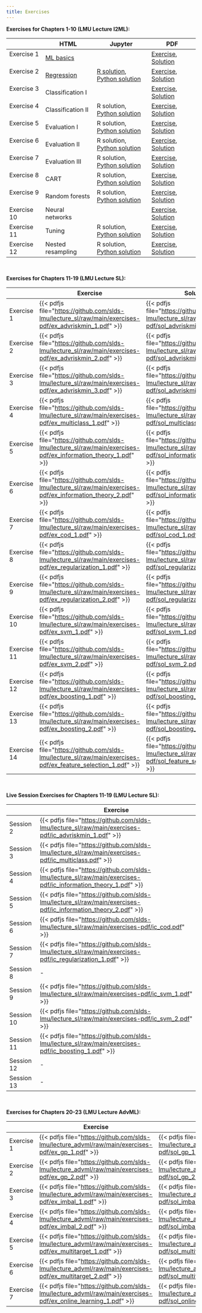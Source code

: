 ```yaml
---
title: Exercises
---
```


__Exercises for Chapters 1-10 (LMU Lecture I2ML):__

|             | HTML         | Jupyter         | PDF    |
| ------------| ---------------- | ------------------ | ------------------ |
| Exercise 1  &nbsp;| [ML basics](https://github.com/slds-lmu/lecture_i2ml/blob/master/exercises/ml-basics/ml-basics.html) | | [Exercise](https://github.com/slds-lmu/lecture_i2ml/raw/master/exercises-pdf/ex_ml-basics.pdf), [Solution](https://github.com/slds-lmu/lecture_i2ml/raw/master/exercises-pdf/sol_ml-basics.pdf) | 
| Exercise 2  &nbsp;| [Regression](https://github.com/slds-lmu/lecture_i2ml/blob/master/exercises/supervised_regression/regression.html) | [R solution](https://github.com/slds-lmu/lecture_i2ml/blob/master/exercises/supervised-regression/sol_regression_R.ipynb), [Python solution](https://github.com/slds-lmu/lecture_i2ml/blob/master/exercises/supervised-regression/sol_regression_py.ipynb)   |[Exercise](https://github.com/slds-lmu/lecture_i2ml/raw/master/exercises-pdf/ex_regression.pdf), [Solution](https://github.com/slds-lmu/lecture_i2ml/raw/master/exercises-pdf/sol_regression.pdf) | 
| Exercise 3  &nbsp;| Classification I | | [Exercise](https://github.com/slds-lmu/lecture_i2ml/raw/master/exercises-pdf/ex_classification_1.pdf), [Solution](https://github.com/slds-lmu/lecture_i2ml/raw/master/exercises-pdf/sol_classification_1.pdf) |
| Exercise 4  &nbsp;| Classification II | R solution, [Python solution](https://github.com/slds-lmu/lecture_i2ml/blob/master/exercises/supervised-classification/sol_classification_2_py.ipynb) | [Exercise](https://github.com/slds-lmu/lecture_i2ml/raw/master/exercises-pdf/ex_classification_2.pdf), [Solution](https://github.com/slds-lmu/lecture_i2ml/raw/master/exercises-pdf/sol_classification_2.pdf) |
| Exercise 5  &nbsp;| Evaluation I | R solution,  [Python solution](https://github.com/slds-lmu/lecture_i2ml/blob/master/exercises/evaluation/sol_eval_1_py.ipynb)  | [Exercise](https://github.com/slds-lmu/lecture_i2ml/raw/master/exercises-pdf/ex_eval_1.pdf), [Solution](https://github.com/slds-lmu/lecture_i2ml/raw/master/exercises-pdf/sol_eval_1.pdf) |
| Exercise 6  &nbsp;| Evaluation II | R solution,  [Python solution](https://github.com/slds-lmu/lecture_i2ml/blob/master/exercises/evaluation/sol_eval_2_py.ipynb) | [Exercise](https://github.com/slds-lmu/lecture_i2ml/raw/master/exercises-pdf/ex_eval_2.pdf), [Solution](https://github.com/slds-lmu/lecture_i2ml/raw/master/exercises-pdf/sol_eval_2.pdf)  |
| Exercise 7  &nbsp;| Evaluation III | R solution, [Python solution](https://github.com/slds-lmu/lecture_i2ml/blob/master/exercises/evaluation/sol_eval_3_py.ipynb) | [Exercise](https://github.com/slds-lmu/lecture_i2ml/raw/master/exercises-pdf/ex_eval_3.pdf), [Solution](https://github.com/slds-lmu/lecture_i2ml/raw/master/exercises-pdf/sol_eval_3.pdf) |
| Exercise 8  &nbsp;| CART | R solution, [Python solution](https://github.com/slds-lmu/lecture_i2ml/blob/master/exercises/trees/sol_trees_py.ipynb) | [Exercise](https://github.com/slds-lmu/lecture_i2ml/raw/master/exercises-pdf/ex_trees.pdf), [Solution](https://github.com/slds-lmu/lecture_i2ml/raw/master/exercises-pdf/sol_trees.pdf) |
| Exercise 9  &nbsp;| Random forests | R solution, [Python solution](https://github.com/slds-lmu/lecture_i2ml/blob/master/exercises/forests/sol_forests_py.ipynb)  | [Exercise](https://github.com/slds-lmu/lecture_i2ml/raw/master/exercises-pdf/ex_forests.pdf), [Solution](https://github.com/slds-lmu/lecture_i2ml/raw/master/exercises-pdf/sol_forests.pdf) | 
| Exercise 10 &nbsp;| Neural networks | | [Exercise](https://github.com/slds-lmu/lecture_i2ml/raw/master/exercises-pdf/ex_nn.pdf), [Solution](https://github.com/slds-lmu/lecture_i2ml/raw/master/exercises-pdf/sol_nn.pdf) |
| Exercise 11 &nbsp;| Tuning | R solution, [Python solution](https://github.com/slds-lmu/lecture_i2ml/blob/master/exercises/tuning/sol_tuning_py.ipynb)| [Exercise](https://github.com/slds-lmu/lecture_i2ml/raw/master/exercises-pdf/ex_tuning.pdf), [Solution](https://github.com/slds-lmu/lecture_i2ml/raw/master/exercises-pdf/sol_tuning.pdf) | 
| Exercise 12 &nbsp;| Nested resampling | R solution, [Python solution](https://github.com/slds-lmu/lecture_i2ml/blob/master/exercises/nested-resampling/sol_nested_resampling_py.ipynb) | [Exercise](https://github.com/slds-lmu/lecture_i2ml/raw/master/exercises-pdf/ex_nested_resampling.pdf), [Solution](https://github.com/slds-lmu/lecture_i2ml/raw/master/exercises-pdf/sol_nested_resampling.pdf) &emsp;| 

<br>

__Exercises for Chapters 11-19 (LMU Lecture SL):__

|            | Exercise    | Solution |
| ---------| -------------- | -------------|
| Exercise 1 | {{< pdfjs file="https://github.com/slds-lmu/lecture_sl/raw/main/exercises-pdf/ex_advriskmin_1.pdf" >}} | {{< pdfjs file="https://github.com/slds-lmu/lecture_sl/raw/main/exercises-pdf/sol_advriskmin_1.pdf" >}} |
| Exercise 2 | {{< pdfjs file="https://github.com/slds-lmu/lecture_sl/raw/main/exercises-pdf/ex_advriskmin_2.pdf" >}} | {{< pdfjs file="https://github.com/slds-lmu/lecture_sl/raw/main/exercises-pdf/sol_advriskmin_2.pdf" >}} |
| Exercise 3 | {{< pdfjs file="https://github.com/slds-lmu/lecture_sl/raw/main/exercises-pdf/ex_advriskmin_3.pdf" >}} | {{< pdfjs file="https://github.com/slds-lmu/lecture_sl/raw/main/exercises-pdf/sol_advriskmin_3.pdf" >}} |
| Exercise 4 | {{< pdfjs file="https://github.com/slds-lmu/lecture_sl/raw/main/exercises-pdf/ex_multiclass_1.pdf" >}} | {{< pdfjs file="https://github.com/slds-lmu/lecture_sl/raw/main/exercises-pdf/sol_multiclass_1.pdf" >}} |
| Exercise 5 | {{< pdfjs file="https://github.com/slds-lmu/lecture_sl/raw/main/exercises-pdf/ex_information_theory_1.pdf" >}} | {{< pdfjs file="https://github.com/slds-lmu/lecture_sl/raw/main/exercises-pdf/sol_information_theory_1.pdf" >}} |
| Exercise 6 | {{< pdfjs file="https://github.com/slds-lmu/lecture_sl/raw/main/exercises-pdf/ex_information_theory_2.pdf" >}} | {{< pdfjs file="https://github.com/slds-lmu/lecture_sl/raw/main/exercises-pdf/sol_information_theory_2.pdf" >}} |
| Exercise 7 | {{< pdfjs file="https://github.com/slds-lmu/lecture_sl/raw/main/exercises-pdf/ex_cod_1.pdf" >}} | {{< pdfjs file="https://github.com/slds-lmu/lecture_sl/raw/main/exercises-pdf/sol_cod_1.pdf" >}} |
| Exercise 8 | {{< pdfjs file="https://github.com/slds-lmu/lecture_sl/raw/main/exercises-pdf/ex_regularization_1.pdf" >}} | {{< pdfjs file="https://github.com/slds-lmu/lecture_sl/raw/main/exercises-pdf/sol_regularization_1.pdf" >}} |
| Exercise 9 | {{< pdfjs file="https://github.com/slds-lmu/lecture_sl/raw/main/exercises-pdf/ex_regularization_2.pdf" >}} | {{< pdfjs file="https://github.com/slds-lmu/lecture_sl/raw/main/exercises-pdf/sol_regularization_2.pdf" >}} |
| Exercise 10 | {{< pdfjs file="https://github.com/slds-lmu/lecture_sl/raw/main/exercises-pdf/ex_svm_1.pdf" >}} | {{< pdfjs file="https://github.com/slds-lmu/lecture_sl/raw/main/exercises-pdf/sol_svm_1.pdf" >}} |
| Exercise 11 | {{< pdfjs file="https://github.com/slds-lmu/lecture_sl/raw/main/exercises-pdf/ex_svm_2.pdf" >}} | {{< pdfjs file="https://github.com/slds-lmu/lecture_sl/raw/main/exercises-pdf/sol_svm_2.pdf" >}} |
| Exercise 12 | {{< pdfjs file="https://github.com/slds-lmu/lecture_sl/raw/main/exercises-pdf/ex_boosting_1.pdf" >}} | {{< pdfjs file="https://github.com/slds-lmu/lecture_sl/raw/main/exercises-pdf/sol_boosting_1.pdf" >}} |
| Exercise 13 | {{< pdfjs file="https://github.com/slds-lmu/lecture_sl/raw/main/exercises-pdf/ex_boosting_2.pdf" >}} | {{< pdfjs file="https://github.com/slds-lmu/lecture_sl/raw/main/exercises-pdf/sol_boosting_2.pdf" >}} |
| Exercise 14 | {{< pdfjs file="https://github.com/slds-lmu/lecture_sl/raw/main/exercises-pdf/ex_feature_selection_1.pdf" >}} | {{< pdfjs file="https://github.com/slds-lmu/lecture_sl/raw/main/exercises-pdf/sol_feature_selection_1.pdf" >}} |

<br>

__Live Session Exercises for Chapters 11-19 (LMU Lecture SL):__

|            | Exercise    | 
| ---------| -------------- | 
|Session 2| {{< pdfjs file="https://github.com/slds-lmu/lecture_sl/raw/main/exercises-pdf/ic_advriskmin_1.pdf" >}} | 
|Session 3| {{< pdfjs file="https://github.com/slds-lmu/lecture_sl/raw/main/exercises-pdf/ic_multiclass.pdf" >}} | 
|Session 4| {{< pdfjs file="https://github.com/slds-lmu/lecture_sl/raw/main/exercises-pdf/ic_information_theory_1.pdf" >}} | 
|Session 5| {{< pdfjs file="https://github.com/slds-lmu/lecture_sl/raw/main/exercises-pdf/ic_information_theory_2.pdf" >}} | 
|Session 6| {{< pdfjs file="https://github.com/slds-lmu/lecture_sl/raw/main/exercises-pdf/ic_cod.pdf" >}} | 
|Session 7| {{< pdfjs file="https://github.com/slds-lmu/lecture_sl/raw/main/exercises-pdf/ic_regularization_1.pdf" >}} | 
|Session 8| - | 
|Session 9| {{< pdfjs file="https://github.com/slds-lmu/lecture_sl/raw/main/exercises-pdf/ic_svm_1.pdf" >}} | 
|Session 10| {{< pdfjs file="https://github.com/slds-lmu/lecture_sl/raw/main/exercises-pdf/ic_svm_2.pdf" >}} | 
|Session 11| {{< pdfjs file="https://github.com/slds-lmu/lecture_sl/raw/main/exercises-pdf/ic_boosting_1.pdf" >}} | 
|Session 12| - | 
|Session 13| - | 

<br>

__Exercises for Chapters 20-23 (LMU Lecture AdvML):__

|            | Exercise    | Solution |
| ---------| -------------- | -------------|
| Exercise 1 | {{< pdfjs file="https://github.com/slds-lmu/lecture_advml/raw/main/exercises-pdf/ex_gp_1.pdf" >}} | {{< pdfjs file="https://github.com/slds-lmu/lecture_advml/raw/main/exercises-pdf/sol_gp_1.pdf" >}} |
| Exercise 2 | {{< pdfjs file="https://github.com/slds-lmu/lecture_advml/raw/main/exercises-pdf/ex_gp_2.pdf" >}} | {{< pdfjs file="https://github.com/slds-lmu/lecture_advml/raw/main/exercises-pdf/sol_gp_2.pdf" >}} |
| Exercise 3 | {{< pdfjs file="https://github.com/slds-lmu/lecture_advml/raw/main/exercises-pdf/ex_imbal_1.pdf" >}} | {{< pdfjs file="https://github.com/slds-lmu/lecture_advml/raw/main/exercises-pdf/sol_imbal_1.pdf" >}} |
| Exercise 4 | {{< pdfjs file="https://github.com/slds-lmu/lecture_advml/raw/main/exercises-pdf/ex_imbal_2.pdf" >}} | {{< pdfjs file="https://github.com/slds-lmu/lecture_advml/raw/main/exercises-pdf/sol_imbal_2.pdf" >}} |
| Exercise 5 | {{< pdfjs file="https://github.com/slds-lmu/lecture_advml/raw/main/exercises-pdf/ex_multitarget_1.pdf" >}} | {{< pdfjs file="https://github.com/slds-lmu/lecture_advml/raw/main/exercises-pdf/sol_multitarget_1.pdf" >}} |
| Exercise 6 | {{< pdfjs file="https://github.com/slds-lmu/lecture_advml/raw/main/exercises-pdf/ex_multitarget_2.pdf" >}} | {{< pdfjs file="https://github.com/slds-lmu/lecture_advml/raw/main/exercises-pdf/sol_multitarget_2.pdf" >}} |
| Exercise 7 | {{< pdfjs file="https://github.com/slds-lmu/lecture_advml/raw/main/exercises-pdf/ex_online_learning_1.pdf" >}} | {{< pdfjs file="https://github.com/slds-lmu/lecture_advml/raw/main/exercises-pdf/sol_online_learning_1.pdf" >}} |
